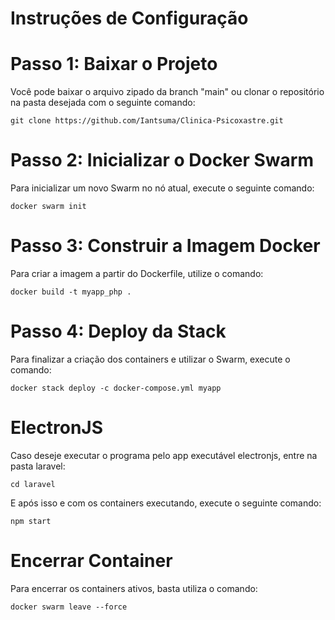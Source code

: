 # Instruções de Configuração
# Passo 1: Baixar o Projeto
Você pode baixar o arquivo zipado da branch "main" ou clonar o repositório na pasta desejada com o seguinte comando:
```
git clone https://github.com/Iantsuma/Clinica-Psicoxastre.git
```
# Passo 2: Inicializar o Docker Swarm
Para inicializar um novo Swarm no nó atual, execute o seguinte comando:
```
docker swarm init
```
# Passo 3: Construir a Imagem Docker
Para criar a imagem a partir do Dockerfile, utilize o comando:
```
docker build -t myapp_php .
```
# Passo 4: Deploy da Stack
Para finalizar a criação dos containers e utilizar o Swarm, execute o comando:
```
docker stack deploy -c docker-compose.yml myapp
```

# ElectronJS
Caso deseje executar o programa pelo app executável electronjs, entre na pasta laravel:
```
cd laravel
```
  
E após isso e com os containers executando, execute o seguinte comando:
```
npm start
```
# Encerrar Container
Para encerrar os containers ativos, basta utiliza o comando:
```
docker swarm leave --force
```


